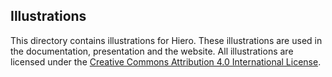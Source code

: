 ## Illustrations

This directory contains illustrations for Hiero.
These illustrations are used in the documentation, presentation and the website.
All illustrations are licensed under the [Creative Commons Attribution 4.0 International License](LICENSE).